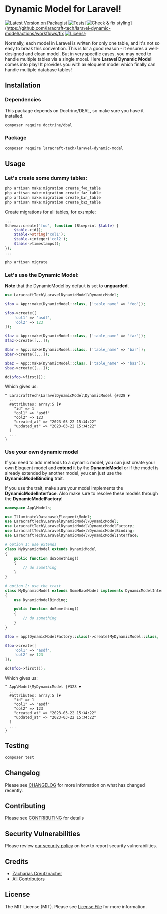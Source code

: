 # Dynamic Model for Laravel!

[![Latest Version on Packagist](https://img.shields.io/packagist/v/laracraft-tech/laravel-dynamic-model.svg?style=flat-square)](https://packagist.org/packages/laracraft-tech/laravel-dynamic-model)
[![Tests](https://github.com/laracraft-tech/laravel-dynamic-model/actions/workflows/run-tests.yml/badge.svg?branch=main)](https://github.com/laracraft-tech/laravel-dynamic-model/actions/workflows/run-tests.yml)
[![Check & fix styling](https://github.com/laracraft-tech/laravel-dynamic-model/actions/workflows/fix-php-code-style-issues.yml/badge.svg?branch=main)](https://github.com/laracraft-tech/laravel-dynamic-model/actions/workflows/fix
[![License](https://img.shields.io/packagist/l/laracraft-tech/laravel-dynamic-model.svg?style=flat-square)](https://packagist.org/packages/laracraft-tech/laravel-dynamic-model)
<!--[![Total Downloads](https://img.shields.io/packagist/dt/laracraft-tech/laravel-dynamic-model.svg?style=flat-square)](https://packagist.org/packages/laracraft-tech/laravel-dynamic-model)-->


Normally, each model in Laravel is written for only one table, and it's not so easy to break this convention.
This is for a good reason - it ensures a well-designed and clean model.
But in very specific cases, you may need to handle multiple tables via a single model.
Here **Laravel Dynamic Model** comes into play!
It provides you with an eloquent model which finally can handle multiple database tables!

## Installation

### Dependencies

This package depends on Doctrine/DBAL, so make sure you have it installed.

``` bash
composer require doctrine/dbal
```

### Package

``` bash
composer require laracraft-tech/laravel-dynamic-model
```

## Usage

### Let's create some dummy tables:

``` bash
php artisan make:migration create_foo_table
php artisan make:migration create_faz_table
php artisan make:migration create_bar_table
php artisan make:migration create_baz_table
```

Create migrations for all tables, for example:

``` php
...
Schema::create('foo', function (Blueprint $table) {
    $table->id();
    $table->string('col1');
    $table->integer('col2');
    $table->timestamps();
});
...
```

``` bash
php artisan migrate
```

### Let's use the Dynamic Model:

**Note** that the DynamicModel by default is set to **unguarded**.

``` php
use LaracraftTech\LaravelDynamicModel\DynamicModel;

$foo = App::make(DynamicModel::class, ['table_name' => 'foo']);

$foo->create([
    'col1' => 'asdf',
    'col2' => 123
]);

$faz = App::make(DynamicModel::class, ['table_name' => 'faz']);
$faz->create([...]);

$bar = App::make(DynamicModel::class, ['table_name' => 'bar']);
$bar->create([...]);

$baz = App::make(DynamicModel::class, ['table_name' => 'baz']);
$baz->create([...]);

dd($foo->first());
```

Which gives us:

```
^ LaracraftTech\LaravelDynamicModel\DynamicModel {#328 ▼
  ...
  #attributes: array:5 [▼
    "id" => 1
    "col1" => "asdf"
    "col2" => 123
    "created_at" => "2023-03-22 15:34:22"
    "updated_at" => "2023-03-22 15:34:22"
  ]
  ...
}
```

### Use your own dynamic model

If you need to add methods to a dynamic model,
you can just create your own Eloquent model and **extend** it by the **DynamicModel**
or if the model is already extended by another model, you can just use the **DynamicModelBinding** trait.

If you use the trait, make sure your model implements the **DynamicModelInterface**.
Also make sure to resolve these models through the **DynamicModelFactory**!

``` php
namespace App\Models;

use Illuminate\Database\Eloquent\Model;
use LaracraftTech\LaravelDynamicModel\DynamicModel;
use LaracraftTech\LaravelDynamicModel\DynamicModelFactory;
use LaracraftTech\LaravelDynamicModel\DynamicModelBinding;
use LaracraftTech\LaravelDynamicModel\DynamicModelInterface;

# option 1: use extends
class MyDynamicModel extends DynamicModel
{
    public function doSomething()
    {
        // do something
    }
}

# option 2: use the trait
class MyDynamicModel extends SomeBaseModel implements DynamicModelInterface
{
    use DynamicModelBinding;

    public function doSomething()
    {
        // do something
    }
}

$foo = app(DynamicModelFactory::class)->create(MyDynamicModel::class, 'foo')

$foo->create([
    'col1' => 'asdf',
    'col2' => 123
]);

dd($foo->first());
```

Which gives us:

```
^ App\Model\MyDynamicModel {#328 ▼
  ...
  #attributes: array:5 [▼
    "id" => 1
    "col1" => "asdf"
    "col2" => 123
    "created_at" => "2023-03-22 15:34:22"
    "updated_at" => "2023-03-22 15:34:22"
  ]
  ...
}
```

## Testing

```bash
composer test
```

## Changelog

Please see [CHANGELOG](CHANGELOG.md) for more information on what has changed recently.

## Contributing

Please see [CONTRIBUTING](CONTRIBUTING.md) for details.

## Security Vulnerabilities

Please review [our security policy](../../security/policy) on how to report security vulnerabilities.

## Credits

- [Zacharias Creutznacher](https://github.com/laracraft-tech)
- [All Contributors](../../contributors)

## License

The MIT License (MIT). Please see [License File](LICENSE.md) for more information.
